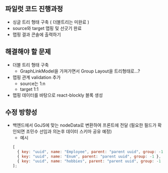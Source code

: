 ## 파일럿 코드 진행과정

- 싱글 트리 형태 구축 ( 더블트리는 미완료 )
- source와 target 맵핑 및 선긋기 완료
- 맵핑 결과 콘솔에 출력하기

## 해결해야 할 문제

- 더블 트리 형태 구축
  - GraphLinkModel을 가져가면서 Group Layout을 트리형태로...?
- 맵핑 관계 validation 추가
  - source는 1:n
  - target 1:1
- 맵핑 데이터를 바탕으로 react-blockly 블록 생성

## 수정 방향성

- 백엔드에서 GoJS에 맞는 nodeData로 변환하여 프론트에 전달 (필요한 필드가 확인되면 조민수 선임과 의논후 데이터 스키마 공유 예정)
  - 예시
  ```js
  [
    { key: "uuid", name: "Employee", parent: "parent uuid", group: -1 },
    { key: "uuid", name: "Enum", parent: "parent uuid", group: -1 },
    { key: "uuid", name: "hobbies", parent: "parent uuid", group: -1 },
  ];
  ```

